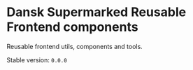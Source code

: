 # Dansk Supermarked Reusable Frontend components

Reusable frontend utils, components and tools.

Stable version: `0.0.0`
